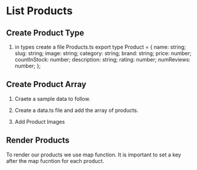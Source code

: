 # List Products

## Create Product Type

1. in types create a file Products.ts
   export type Product = {
   name: string;
   slug: string;
   image: string;
   category: string;
   brand: string;
   price: number;
   countInStock: number;
   description: string;
   rating: number;
   numReviews: number;
   };

## Create Product Array

1. Craete a sample data to follow.

2. Create a data.ts file and add the array of products.

3. Add Product Images

## Render Products

To render our products we use map function. It is important to set a key after the map fucntion for each product.
